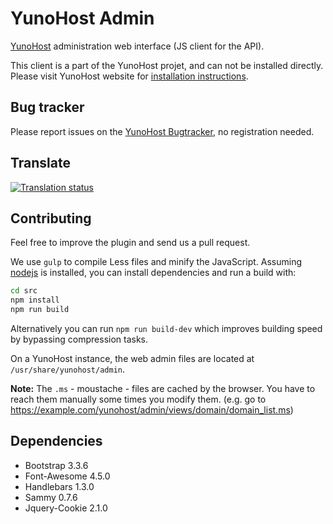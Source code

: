 # YunoHost Admin

[YunoHost](https://yunohost.org) administration web interface (JS client for the API).

This client is a part of the YunoHost projet, and can not be installed directly. Please visit YunoHost website for [installation instructions](https://yunohost.org/install).

## Bug tracker

Please report issues on the [YunoHost Bugtracker](https://dev.yunohost.org/projects/yunohost/issues), no registration needed.

## Translate

[![Translation status](https://translate.yunohost.org/widgets/yunohost/-/287x66-white.png)](https://translate.yunohost.org/engage/yunohost/?utm_source=widget)

## Contributing

Feel free to improve the plugin and send us a pull request.

We use `gulp` to compile Less files and minify the JavaScript. Assuming [nodejs](http://nodejs.org/) is installed, you can install dependencies and run a build with:

```sh
cd src
npm install
npm run build
```

Alternatively you can run `npm run build-dev` which improves building speed by bypassing compression tasks.

On a YunoHost instance, the web admin files are located at `/usr/share/yunohost/admin`.

**Note:** The `.ms` - moustache - files are cached by the browser. You have to
reach them manually some times you modify them. (e.g. go to
https://example.com/yunohost/admin/views/domain/domain_list.ms)

## Dependencies

* Bootstrap 3.3.6
* Font-Awesome 4.5.0
* Handlebars 1.3.0
* Sammy 0.7.6
* Jquery-Cookie 2.1.0
